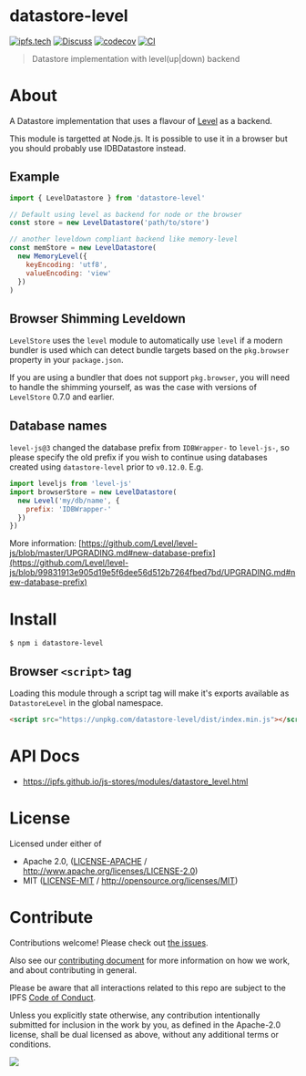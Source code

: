 # datastore-level

[![ipfs.tech](https://img.shields.io/badge/project-IPFS-blue.svg?style=flat-square)](https://ipfs.tech)
[![Discuss](https://img.shields.io/discourse/https/discuss.ipfs.tech/posts.svg?style=flat-square)](https://discuss.ipfs.tech)
[![codecov](https://img.shields.io/codecov/c/github/ipfs/js-stores.svg?style=flat-square)](https://codecov.io/gh/ipfs/js-stores)
[![CI](https://img.shields.io/github/actions/workflow/status/ipfs/js-stores/js-test-and-release.yml?branch=main\&style=flat-square)](https://github.com/ipfs/js-stores/actions/workflows/js-test-and-release.yml?query=branch%3Amain)

> Datastore implementation with level(up|down) backend

# About

A Datastore implementation that uses a flavour of [Level](https://leveljs.org/) as a backend.

This module is targetted at Node.js. It is possible to use it in a browser but you should probably use IDBDatastore instead.

## Example

```js
import { LevelDatastore } from 'datastore-level'

// Default using level as backend for node or the browser
const store = new LevelDatastore('path/to/store')

// another leveldown compliant backend like memory-level
const memStore = new LevelDatastore(
  new MemoryLevel({
    keyEncoding: 'utf8',
    valueEncoding: 'view'
  })
)
```

## Browser Shimming Leveldown

`LevelStore` uses the `level` module to automatically use `level` if a modern bundler is used which can detect bundle targets based on the `pkg.browser` property in your `package.json`.

If you are using a bundler that does not support `pkg.browser`, you will need to handle the shimming yourself, as was the case with versions of `LevelStore` 0.7.0 and earlier.

## Database names

`level-js@3` changed the database prefix from `IDBWrapper-` to `level-js-`, so please specify the old prefix if you wish to continue using databases created using `datastore-level` prior to `v0.12.0`.  E.g.

```javascript
import leveljs from 'level-js'
import browserStore = new LevelDatastore(
  new Level('my/db/name', {
    prefix: 'IDBWrapper-'
  })
})
```

More information: [https://github.com/Level/level-js/blob/master/UPGRADING.md#new-database-prefix](https://github.com/Level/level-js/blob/99831913e905d19e5f6dee56d512b7264fbed7bd/UPGRADING.md#new-database-prefix)

# Install

```console
$ npm i datastore-level
```

## Browser `<script>` tag

Loading this module through a script tag will make it's exports available as `DatastoreLevel` in the global namespace.

```html
<script src="https://unpkg.com/datastore-level/dist/index.min.js"></script>
```

# API Docs

- <https://ipfs.github.io/js-stores/modules/datastore_level.html>

# License

Licensed under either of

- Apache 2.0, ([LICENSE-APACHE](LICENSE-APACHE) / <http://www.apache.org/licenses/LICENSE-2.0>)
- MIT ([LICENSE-MIT](LICENSE-MIT) / <http://opensource.org/licenses/MIT>)

# Contribute

Contributions welcome! Please check out [the issues](https://github.com/ipfs/js-stores/issues).

Also see our [contributing document](https://github.com/ipfs/community/blob/master/CONTRIBUTING_JS.md) for more information on how we work, and about contributing in general.

Please be aware that all interactions related to this repo are subject to the IPFS [Code of Conduct](https://github.com/ipfs/community/blob/master/code-of-conduct.md).

Unless you explicitly state otherwise, any contribution intentionally submitted for inclusion in the work by you, as defined in the Apache-2.0 license, shall be dual licensed as above, without any additional terms or conditions.

[![](https://cdn.rawgit.com/jbenet/contribute-ipfs-gif/master/img/contribute.gif)](https://github.com/ipfs/community/blob/master/CONTRIBUTING.md)
